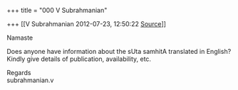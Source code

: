 +++
title = "000 V Subrahmanian"

+++
[[V Subrahmanian	2012-07-23, 12:50:22 [Source](https://groups.google.com/g/bvparishat/c/QPhfhwMh3NM)]]



Namaste  
  
Does anyone have information about the sUta samhitA translated in English? Kindly give details of publication, availability, etc.  
  
Regards  
subrahmanian.v  

